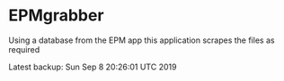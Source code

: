 # EPMgrabber
Using a database from the EPM app this application scrapes the files as required


Latest backup: Sun Sep 8 20:26:01 UTC 2019

